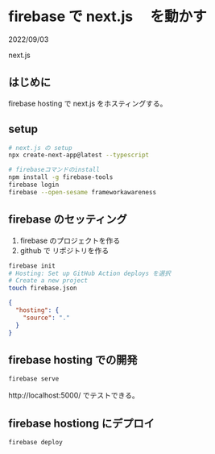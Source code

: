 # firebase で next.js 　を動かす

<div class="info">
  <p class="info__date">
    2022/09/03
  </p>
  <div class="info__tags">
    <p class="info__tags__one">next.js</p>
  </div>
</div>

## はじめに

firebase hosting で next.js をホスティングする。

## setup

```bash
# next.js の setup
npx create-next-app@latest --typescript

# firebaseコマンドのinstall
npm install -g firebase-tools
firebase login
firebase --open-sesame frameworkawareness

```

## firebase のセッティング

1. firebase のプロジェクトを作る
1. github で リポジトリを作る

```bash
firebase init
# Hosting: Set up GitHub Action deploys を選択
# Create a new project
touch firebase.json
```

```json
{
  "hosting": {
    "source": "."
  }
}
```

## firebase hosting での開発

```bash
firebase serve
```

http://localhost:5000/
でテストできる。

## firebase hostiong にデプロイ

```bash
firebase deploy
```
